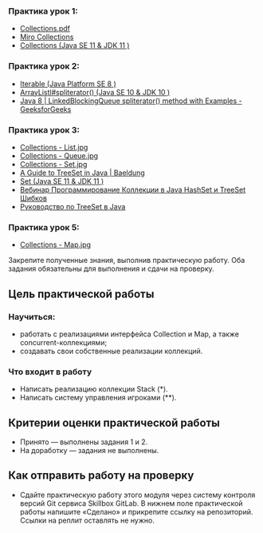 ### Практика урок 1:
- [Collections.pdf](https://drive.google.com/file/d/1lotbOmKdPyAiSmJf80bYKn_xiDWW13zt/view?usp=sharing)
- [Miro Collections](https://miro.com/app/board/uXjVOvoqDdI=/?share_link_id=60416169334)
- [Collections (Java SE 11 & JDK 11 )](https://docs.oracle.com/en/java/javase/11/docs/api/java.base/java/util/Collections.html)
### Практика урок 2:
- [Iterable (Java Platform SE 8 )](https://docs.oracle.com/javase/8/docs/api/java/lang/Iterable.html)
- [ArrayListl#spliterator()  (Java SE 10 & JDK 10 )](https://docs.oracle.com/javase/10/docs/api/java/util/ArrayList.html#spliterator())
- [Java 8 | LinkedBlockingQueue spliterator() method with Examples - GeeksforGeeks](https://www.geeksforgeeks.org/java-8-linkedblockingqueue-spliterator-method-with-examples/?ref=rp)
### Практика урок 3:
- [Collections - List.jpg](https://drive.google.com/file/d/1eF95hEweUNGYfdM83UjJNyZR916VcWyq/view?usp=sharing)
- [Collections - Queue.jpg](https://drive.google.com/file/d/1L5zfxV9twGCnM3ZrFnh4ZIttJTBQpX76/view?usp=sharing)
- [Collections - Set.jpg](https://drive.google.com/file/d/1IABgtOLjXTBpP3r77PgBq1Viw_0dOrk-/view?usp=sharing)
- [A Guide to TreeSet in Java | Baeldung](https://www.baeldung.com/java-tree-set)
- [Set (Java SE 11 & JDK 11 )](https://docs.oracle.com/en/java/javase/11/docs/api/java.base/java/util/Set.html)
- [Вебинар Программирование Коллекции в Java HashSet и TreeSet Шибков](https://www.youtube.com/watch?v=sSRmAAyZKr8)
- [Руководство по TreeSet в Java](https://www.codeflow.site/ru/article/java-tree-set)
### Практика урок 5:
- [Collections - Map.jpg](https://drive.google.com/file/d/12aF43KkqRh9hXQQRPItyqcg2pN53Txnr/view?usp=sharing)


Закрепите полученные знания, выполнив практическую работу. Оба задания обязательны для выполнения и сдачи на проверку.

## Цель практической работы
### Научиться:
- работать с реализациями интерфейса Collection и Map, а также concurrent-коллекциями;
- создавать свои собственные реализации коллекций.

### Что входит в работу
- Написать реализацию коллекции Stack (*).
- Написать систему управления игроками (**).

## Критерии оценки практической работы
- Принято — выполнены задания 1 и 2.
- На доработку — задания не выполнены.

## Как отправить работу на проверку
- Сдайте практическую работу этого модуля через систему контроля версий Git сервиса Skillbox GitLab. В нижнем поле практической работы напишите «Сделано» и прикрепите ссылку на репозиторий. Ссылки на реплит оставлять не нужно.


